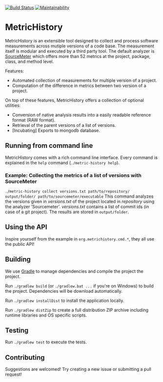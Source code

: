 [![Build Status](https://travis-ci.com/Thomsch/metric-history.svg?token=kEZ3SvFYosMEzwAWUkVz&branch=master)](https://travis-ci.com/Thomsch/metric-history)
[![Maintainability](https://api.codeclimate.com/v1/badges/f54676e2d0e9d7a5f871/maintainability)](https://codeclimate.com/github/Thomsch/metric-history/maintainability)

# MetricHistory

MetricHistory is an extensible tool designed to collect and process software
measurements across mutiple versions of a code base. The measurement itself is
modular and executed by a third party tool. The default analyzer is
[SourceMeter](https://www.sourcemeter.com/) which offers more than 52 metrics at
the project, package, class, and method level.

Features:

- Automated collection of measurements for multiple version of a project.
- Computation of the difference in metrics between two version of a project.

On top of these features, MetricHistory offers a collection of optional
utilities:

- Conversion of native analysis results into a easily readable reference format (RAW format).
- Retrieval of the parent versions of a list of versions.
- [Incubating] Exports to mongodb database.

## Running from command line

MetricHistory comes with a rich command line interface. Every command is
explained in the `help` command (`./metric-history help`).

### Example: Collecting the metrics of a list of versions with SourceMeter

`./metric-history collect versions.txt path/to/repository/ output/folder/ path/to/sourcemeter/executable`
This command analyzes the versions given in _versions.txt_ of the project located in _repository_ using the analyzer
'Sourcemeter'. _versions.txt_ contains a list of commit ids (in case of a git project). The results are stored in
`output/folder`.

## Using the API

Inspire yourself from the example in `org.metrichistory.cmd.*`, they all use the public API!

## Building

We use [Gradle](https://gradle.org/) to manage dependencies and compile the project the project.

Run `./gradlew build` (or `./gradlew.bat ...` if you're on Windows) to build the project. Dependencies will be download automatically.

Run `./gradlew installDist` to install the application locally.

Run `./gradlew distZip` to create a full distribution ZIP archive including runtime libraries and OS specific scripts.

## Testing

Run `./gradlew test` to execute the tests.

## Contributing

Suggestions are welcomed! Try creating a new issue or submitting a pull request!

